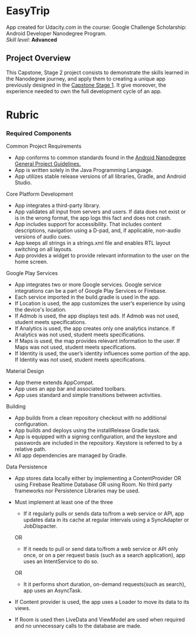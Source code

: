 # EasyTrip

<p>App created for Udacity.com in the course: Google Challenge Scholarship: Android Developer Nanodegree Program.
<br>
<i>Skill level:</i> <b>Advanced</b>

## Project Overview
This Capstone, Stage 2 project consists to demonstrate the skills learned in the Nanodegree journey, and apply them to creating a unique app previously designed in the [Capstone Stage 1](Capstone_Stage1.pdf). It give moreover, the experience needed to own the full development cycle of an app.




# Rubric

### Required Components

Common Project Requirements
* App conforms to common standards found in the [Android Nanodegree General Project Guidelines.](http://udacity.github.io/android-nanodegree-guidelines/core.html) 
* App is written solely in the Java Programming Language.
* App utilizes stable release versions of all libraries, Gradle, and Android Studio.

Core Platform Development
* App integrates a third-party library.
* App validates all input from servers and users. If data does not exist or is in the wrong format, the app logs this fact and does not crash. 
* App includes support for accessibility. That includes content descriptions, navigation using a D-pad, and, if applicable, non-audio versions of audio cues. 
* App keeps all strings in a strings.xml file and enables RTL layout switching on all layouts.
* App provides a widget to provide relevant information to the user on the home screen.

Google Play Services
* App integrates two or more Google services. Google service integrations can be a part of Google Play Services or Firebase.
* Each service imported in the build.gradle is used in the app. 
* If Location is used, the app customizes the user’s experience by using the device's location.
* If Admob is used, the app displays test ads. If Admob was not used, student meets specifications.
* If Analytics is used, the app creates only one analytics instance. If Analytics was not used, student meets specifications.
* If Maps is used, the map provides relevant information to the user. If Maps was not used, student meets specifications.
* If Identity is used, the user’s identity influences some portion of the app. If Identity was not used, student meets specifications.

Material Design
* App theme extends AppCompat.
* App uses an app bar and associated toolbars.
* App uses standard and simple transitions between activities.

Building
* App builds from a clean repository checkout with no additional configuration. 
* App builds and deploys using the installRelease Gradle task.
* App is equipped with a signing configuration, and the keystore and passwords are included in the repository. Keystore is referred to by a relative path.
* All app dependencies are managed by Gradle.

Data Persistence
* App stores data locally either by implementing a ContentProvider OR using Firebase Realtime Database OR using Room. No third party frameworks nor Persistence Libraries may be used.
* Must implement at least one of the three
  * If it regularly pulls or sends data to/from a web service or API, app updates data in its cache at regular intervals using a SyncAdapter or JobDispacter.
  
  OR
  * If it needs to pull or send data to/from a web service or API only once, or on a per request basis (such as a search application), app uses an IntentService to do so.
  
  OR
  * It it performs short duration, on-demand requests(such as search), app uses an AsyncTask.  
* If Content provider is used, the app uses a Loader to move its data to its views.
* If Room is used then LiveData and ViewModel are used when required and no unnecessary calls to the database are made.

